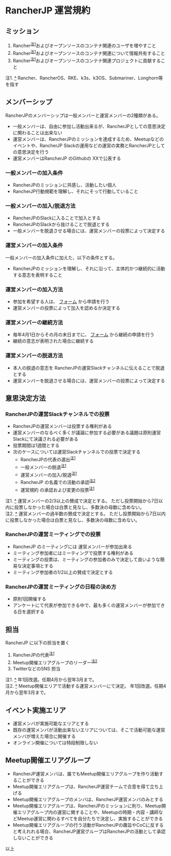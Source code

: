 # RancherJP 運営規約

## ミッション

1. Rancher<sup><a id="note_ref-1-1" href="#note-1-1">注1</a></sup>およびオープンソースのコンテナ関連のユーザを増やすこと
2. Rancher<sup><a id="note_ref-1-1" href="#note-1-1">注1</a></sup>およびオープンソースのコンテナ関連について情報共有すること
3. Rancher<sup><a id="note_ref-1-1" href="#note-1-1">注1</a></sup>およびオープンソースのコンテナ関連プロジェクトに貢献すること

注1. **<a id="note-1-1" href="#note_ref-1-1">^</a>** Rancher、RancherOS、RKE、k3s、k3OS、Submariner、Longhorn等を指す

## メンバーシップ

RancherJPのメンバーシップは一般メンバーと運営メンバーの2種類がある。
* 一般メンバーは、自由に参加し活動出来るが、RancherJPとしての意思決定に関わることは出来ない
* 運営メンバーは、RancherJPのミッションを達成するため、Meetupなどのイベントや、RancherJP Slackの運用などの運営の実務とRancherJPとしての意思決定を行う
* 運営メンバーはRancherJP のGithubの XXで公表する

### 一般メンバーの加入条件

* RancherJPのミッションに共感し、活動したい個人
* RancherJP行動規範を理解し、それにそって行動していること

### 一般メンバーの加入/脱退方法

* RancherJPのSlackに入ることで加入とする
* RancherJPのSlackから抜けることで脱退とする
* 一般メンバーを脱退させる場合には、運営メンバーの投票によって決定する

### 運営メンバーの加入条件

一般メンバーの加入条件に加えた、以下の条件とする。
* RancherJPのミッションを理解し、それに沿って、主体的かつ継続的に活動する意志を表明すること

### 運営メンバーの加入方法

* 参加を希望する人は、 [フォーム](https://forms.gle/fgx9zA16jNnM26i18) から申請を行う
* 運営メンバーの投票によって加入を認めるか決定する

### 運営メンバーの継続方法

* 毎年4月1日からその月の末日までに、 [フォーム](https://forms.gle/SbssEMyVkah32gXD9) から継続の申請を行う
* 継続の意志が表明された場合に継続する

### 運営メンバーの脱退方法

* 本人の脱退の意志を RancherJPの運営Slackチャンネルに伝えることで脱退とする
* 運営メンバーを脱退させる場合には、運営メンバーの投票によって決定する

## 意思決定方法

### RancherJPの運営Slackチャンネルでの投票

* RancherJPの運営メンバーは投票する権利がある
* 運営メンバーのなるべく多くが議論に参加する必要がある議題は原則運営Slackにて決議される必要がある
* 投票期間は1週間とする
* 次のケースについては運営Slackチャンネルでの投票で決定する
   * RancherJPの代表の選出<sup><a id="note_ref-2-1"><a href="#note-2-1">注1</a></sup>
   * 一般メンバーの脱退<sup><a id="note_ref-2-1"><a href="#note-2-1">注1</a></sup>
   * 運営メンバーの加入/脱退<sup><a id="note_ref-2-1"><a href="#note-2-1">注1</a></sup>
   * RancherJP の名義での活動の承認<sup><a id="note_ref-2-2"><a href="#note-2-2">注2</a></sup>
   * 運営規約 の承認および変更の投票<sup><a id="note_ref-2-1"><a href="#note-2-1">注1</a></sup>

注1. **<a id="note-2-1" href="#note_ref-2-1">^</a>** 運営メンバーの2/3以上の賛成で決定とする。 ただし投票開始から7日以内に投票しなかった場合は白票と見なし、多数決の母数に含めない。  
注2. **<a id="note-2-2" href="#note_ref-2-2">^</a>** 運営メンバーの過半数の賛成で決定とする。 ただし投票開始から7日以内に投票しなかった場合は白票と見なし、多数決の母数に含めない。

### RancherJPの運営ミーティングでの投票

* RancherJP のミーティングには 運営メンバーが参加出来る
* ミーティング参加者にはミーティングで投票する権利がある
* ミーティングの投票は、ミーティングの参加者のみで決定して良いような簡易な決定事項とする
* ミーティング参加者の1/2以上の賛成で決定とする

### RancherJPの運営ミーティングの日程の決め方

* 原則1回開催する
* アンケートにて代表が参加できる中で、最も多くの運営メンバーが参加できる日を選択する

## 担当

RancherJP に以下の担当を置く

1. RancherJPの代表<sup><a id="note_ref-3-1"><a href="#note-3-1">注1</a></sup>
2. Meetup開催エリアグループのリーダー<sup><a id="note_ref-3-2"><a href="#note-3-2">注2</a></sup>
3. TwitterなどのSNS 担当

注1. **<a id="note-3-1" href="#note_ref-3-1">^</a>** 年1回改選。任期4月から翌年3月まで。  
注2. **<a id="note-3-2" href="#note_ref-3-2">^</a>** Meetup開催エリアで活動する運営メンバーにて決定。 年1回改選。任期4月から翌年3月まで。

## イベント実施エリア

* 運営メンバが実施可能なエリアとする
* 既存の運営メンバが活動出来ないエリアについては、そこで活動可能な運営メンバが増えた場合に開催する
* オンライン開催については特段制限しない

## Meetup開催エリアグループ

* RancherJP運営メンバは、誰でもMeetup開催エリアグループを作り活動することができる
* Meetup開催エリアグループは、RancherJP運営チームで合意を得て立ち上げる
* Meetup開催エリアグループのメンバは、RancherJP運営メンバのみとする
* Meetup開催エリアグループは、RancherJPのミッションに則り、Meetup開催エリアグループ内の運営に関することや、Meetupの時期・内容・講師などMeetup運営に関わるすべてを自分たちで決定し、実施することができる
* Meetup開催エリアグループの行う活動がRancherJPの趣旨やCoCに反すると考えれれる場合、RancherJP運営グループはRancherJPの活動として承認しないことができる

以上
